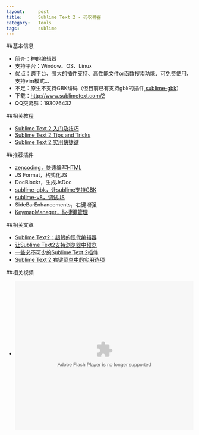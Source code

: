 ```yaml
---
layout:     post
title:      Sublime Text 2 - 码农神器
category:   Tools
tags:       sublime
---
```


##基本信息
* 简介：神的编辑器
* 支持平台：Window、OS、Linux
* 优点：跨平台、强大的插件支持、高性能文件or函数搜索功能、可免费使用、支持vim模式...
* 不足：原生不支持GBK编码（但目前已有支持gbk的插件,[sublime-gbk](https://github.com/akira-cn/sublime-gbk)）
* 下载：<http://www.sublimetext.com/2>
* QQ交流群：193076432

##相关教程
* [Sublime Text 2 入门及技巧](http://lucifr.com/139225/sublime-text-2-tricks-and-tips/)
* [Sublime Text 2 Tips and Tricks](http://net.tutsplus.com/tutorials/tools-and-tips/sublime-text-2-tips-and-tricks/)
* [Sublime Text 2 实用快捷键](http://lucifr.com/139235/sublime-text-2-useful-shortcuts/)

##推荐插件
* [zencoding，快速编写HTML](http://lucifr.com/139225/sublime-text-2-tricks-and-tips/)
* JS Format，格式化JS
* DocBlockr，生成JsDoc
* [sublime-gbk，让sublime支持GBK](https://github.com/akira-cn/sublime-gbk)
* [sublime-v8，调试JS](https://github.com/akira-cn/sublime-v8)
* SideBarEnhancements，右键增强
* [KeymapManager，快捷键管理](https://github.com/welefen/KeymapManager)

##相关文章
* [Sublime Text2：超赞的现代编辑器](http://www.imququ.com/post/i_love_sublime-text-2.html)
* [让Sublime Text2支持浏览器中预览](http://www.imququ.com/post/view_sublime-text-2_file_in_browser.html)
* [一些必不可少的Sublime Text 2插件](http://www.qianduan.net/essential-to-sublime-the-text-2-plugins.html)
* [Sublime Text 2 右键菜单中的实用选项](http://lucifr.com/2012/02/08/useful-entries-in-sublime-text-2-context-menu/)

##相关视频
* <embed src="http://player.youku.com/player.php/sid/XMzU5NzQ5ODgw/v.swf" allowFullScreen="true" quality="high" width="480" height="400" align="middle" allowScriptAccess="always" type="application/x-shockwave-flash"></embed>